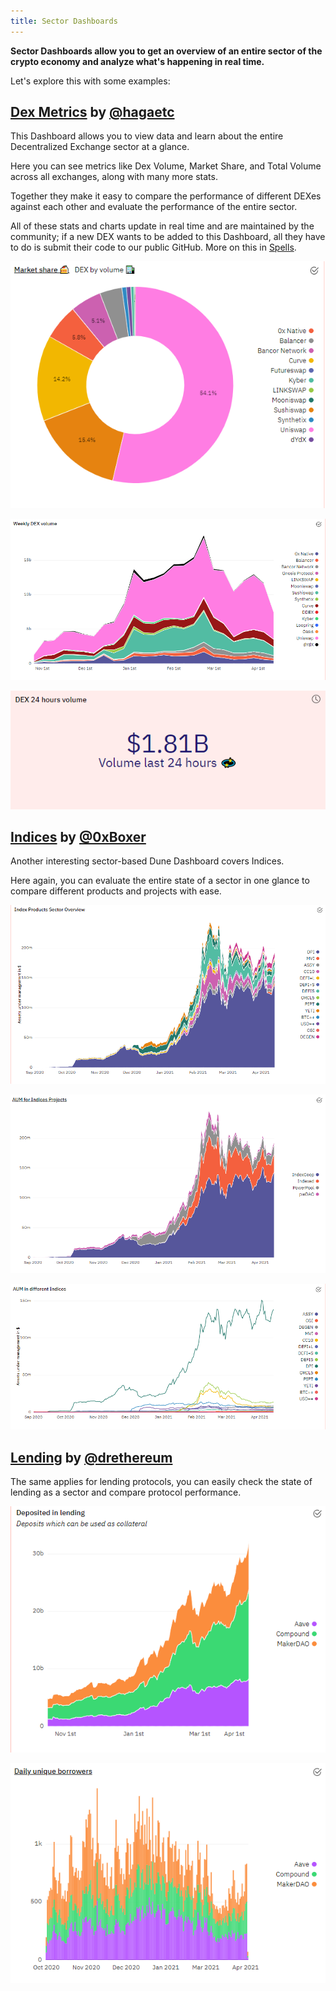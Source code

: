 ```yaml
---
title: Sector Dashboards
---
```


**Sector Dashboards allow you to get an overview of an entire sector of the crypto economy and analyze what's happening in real time.**

Let's explore this with some examples:

## [Dex Metrics](https://dune.com/hagaetc/dex-metrics) by [@hagaetc](https://dune.com/hagaetc)

This Dashboard allows you to view data and learn about the entire Decentralized Exchange sector at a glance.

Here you can see metrics like Dex Volume, Market Share, and Total Volume across all exchanges, along with many more stats.

Together they make it easy to compare the performance of different DEXes against each other and evaluate the performance of the entire sector.

All of these stats and charts update in real time and are maintained by the community; if a new DEX wants to be added to this Dashboard, all they have to do is submit their code to our public GitHub. More on this in [Spells](../../reference/tables/spells.md).

![DEX weekly](images/dex-weekly.png)

![DEX market share](images/dex-market-share.png)

![DEX 24 hour](images/dex-24-hour.png)

## [Indices](https://dune.com/0xBoxer/indices-products) by [@0xBoxer](https://dune.com/0xBoxer)

Another interesting sector-based Dune Dashboard covers Indices.

Here again, you can evaluate the entire state of a sector in one glance to compare different products and projects with ease.

![Indices sector](images/indices-sector.png)

![Indices AUM](images/indices-aum.png)

![Indices AUM 2](images/indices-aum-2.png)

## [Lending](https://dune.com/drethereum/Lending-Analysis) by [@drethereum](https://dune.com/drethereum)

The same applies for lending protocols, you can easily check the state of lending as a sector and compare protocol performance.

![Lending deposits](images/lending-deposits.png)

![Lending borrowers](images/lending-borrowers.png)